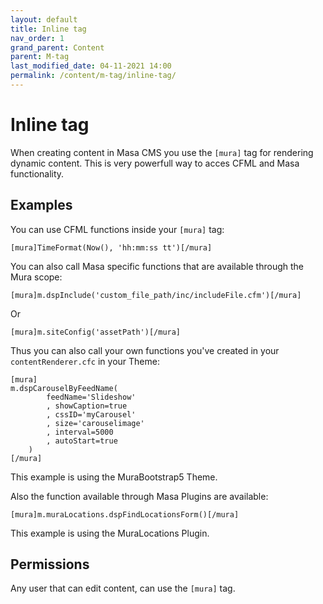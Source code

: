 ```yaml
---
layout: default
title: Inline tag
nav_order: 1
grand_parent: Content
parent: M-tag
last_modified_date: 04-11-2021 14:00
permalink: /content/m-tag/inline-tag/
---
```


# Inline tag

When creating content in Masa CMS you use the `[mura]` tag for rendering dynamic content.
This is very powerfull way to acces CFML and Masa functionality.

## Examples
You can use CFML functions inside your `[mura]` tag:

```cfscript
[mura]TimeFormat(Now(), 'hh:mm:ss tt')[/mura]
```
    
You can also call Masa specific functions that are available through the Mura scope:
    
```cfscript
[mura]m.dspInclude('custom_file_path/inc/includeFile.cfm')[/mura]
```

Or

```cfscript
[mura]m.siteConfig('assetPath')[/mura]
```

Thus you can also call your own functions you've created in your `contentRenderer.cfc` in your Theme:

```cfscript
[mura]
m.dspCarouselByFeedName(
        feedName='Slideshow'
        , showCaption=true
        , cssID='myCarousel'
        , size='carouselimage'
        , interval=5000
        , autoStart=true
    )
[/mura]
```

This example is using the MuraBootstrap5 Theme.

Also the function available through Masa Plugins are available:

```cfscript
[mura]m.muraLocations.dspFindLocationsForm()[/mura]
```

This example is using the MuraLocations Plugin.
## Permissions

Any user that can edit content, can use the `[mura]` tag.
